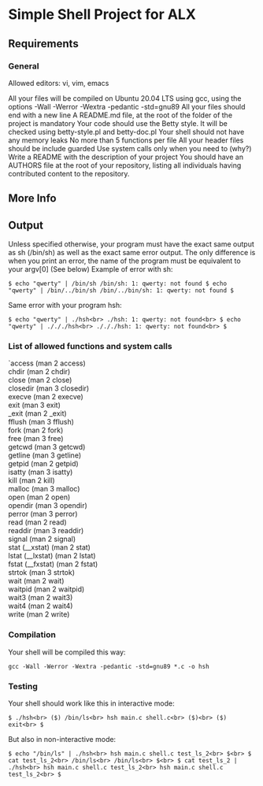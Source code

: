 <h1>Simple Shell Project for ALX</h1>
<h2>Requirements</h2>
<h3>General</h3>
Allowed editors: vi, vim, emacs
<p>All your files will be compiled on Ubuntu 20.04 LTS using gcc, using the options -Wall -Werror -Wextra -pedantic -std=gnu89
All your files should end with a new line
A README.md file, at the root of the folder of the project is mandatory
Your code should use the Betty style. It will be checked using betty-style.pl and betty-doc.pl
Your shell should not have any memory leaks
No more than 5 functions per file
All your header files should be include guarded
Use system calls only when you need to (why?)
Write a README with the description of your project
You should have an AUTHORS file at the root of your repository, listing all individuals having contributed content to the repository. </p>

<h2>More Info</h2>
<h2>Output</h2>
<p>Unless specified otherwise, your program must have the exact same output as sh (/bin/sh) as well as the exact same error output.
The only difference is when you print an error, the name of the program must be equivalent to your argv[0] (See below)
Example of error with sh:</p>

`$ echo "qwerty" | /bin/sh
/bin/sh: 1: qwerty: not found
$ echo "qwerty" | /bin/../bin/sh
/bin/../bin/sh: 1: qwerty: not found
$`

<p>Same error with your program hsh:</p>

`$ echo "qwerty" | ./hsh<br>
./hsh: 1: qwerty: not found<br>
$ echo "qwerty" | ./././hsh<br>
./././hsh: 1: qwerty: not found<br>
$`

<h3>List of allowed functions and system calls</h3>
`access (man 2 access)<br>
chdir (man 2 chdir)<br>
close (man 2 close)<br>
closedir (man 3 closedir)<br>
execve (man 2 execve)<br>
exit (man 3 exit)<br>
_exit (man 2 _exit)<br>
fflush (man 3 fflush)<br>
fork (man 2 fork)<br>
free (man 3 free)<br>
getcwd (man 3 getcwd)<br>
getline (man 3 getline)<br>
getpid (man 2 getpid)<br>
isatty (man 3 isatty)<br>
kill (man 2 kill)<br>
malloc (man 3 malloc)<br>
open (man 2 open)<br>
opendir (man 3 opendir)<br>
perror (man 3 perror)<br>
read (man 2 read)<br>
readdir (man 3 readdir)<br>
signal (man 2 signal)<br>
stat (__xstat) (man 2 stat)<br>
lstat (__lxstat) (man 2 lstat)<br>
fstat (__fxstat) (man 2 fstat)<br>
strtok (man 3 strtok)<br>
wait (man 2 wait)<br>
waitpid (man 2 waitpid)<br>
wait3 (man 2 wait3)<br>
wait4 (man 2 wait4)<br>
write (man 2 write)</p>

<h3>Compilation</h3>
<p>Your shell will be compiled this way:</p>

`gcc -Wall -Werror -Wextra -pedantic -std=gnu89 *.c -o hsh`

<h3>Testing</h3>
<p>Your shell should work like this in interactive mode:</p>

`$ ./hsh<br>
($) /bin/ls<br>
hsh main.c shell.c<br>
($)<br>
($) exit<br>
$`

<p>But also in non-interactive mode:</p>

`$ echo "/bin/ls" | ./hsh<br>
hsh main.c shell.c test_ls_2<br>
$<br>
$ cat test_ls_2<br>
/bin/ls<br>
/bin/ls<br>
$<br>
$ cat test_ls_2 | ./hsh<br>
hsh main.c shell.c test_ls_2<br>
hsh main.c shell.c test_ls_2<br>
$`
